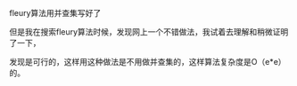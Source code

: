 fleury算法用并查集写好了

但是我在搜索fleury算法时候，发现网上一个不错做法，我试着去理解和稍微证明了一下，

发现是可行的，这样用这种做法是不用做并查集的，这样算法复杂度是O（e*e）的。


